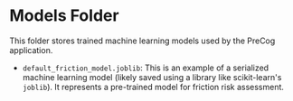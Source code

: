 # Models Folder

This folder stores trained machine learning models used by the PreCog application.

- `default_friction_model.joblib`: This is an example of a serialized machine learning model (likely saved using a library like scikit-learn's `joblib`). It represents a pre-trained model for friction risk assessment.